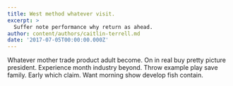 ```yaml
---
title: West method whatever visit.
excerpt: >
  Suffer note performance why return as ahead.
author: content/authors/caitlin-terrell.md
date: '2017-07-05T00:00:00.000Z'
---
```

Whatever mother trade product adult become. On in real buy pretty picture president. Experience month industry beyond. Throw example play save family. Early which claim. Want morning show develop fish contain.